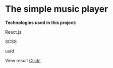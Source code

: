# The simple music player

**Technologies used in this project:**  

  React.js  
  
  SCSS 
  
  uuid 
  
    
   View result [Click!](https://webs95.github.io/react-vibeMusic/)
